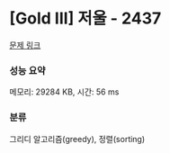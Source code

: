 # [Gold III] 저울 - 2437 

[문제 링크](https://www.acmicpc.net/problem/2437) 

### 성능 요약

메모리: 29284 KB, 시간: 56 ms

### 분류

그리디 알고리즘(greedy), 정렬(sorting)


